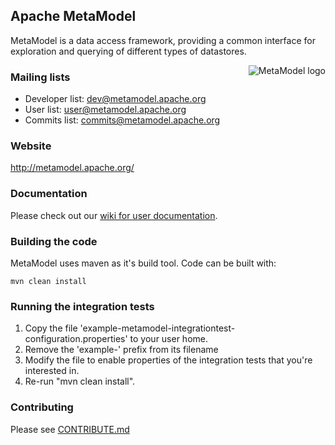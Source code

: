 ## Apache MetaModel

MetaModel is a data access framework, providing a common interface for exploration and querying of different types of datastores.

<div>
<img src="http://metamodel.apache.org/img/logo.png" style="float: right; margin-left: 20px;" alt="MetaModel logo" />
</div>

### Mailing lists

 * Developer list:  dev@metamodel.apache.org
 * User list:  user@metamodel.apache.org
 * Commits list:    commits@metamodel.apache.org

### Website

http://metamodel.apache.org/

### Documentation

Please check out our [wiki for user documentation](https://cwiki.apache.org/confluence/display/METAMODEL).

### Building the code

MetaModel uses maven as it's build tool. Code can be built with:

```
mvn clean install
```

### Running the integration tests

 1. Copy the file 'example-metamodel-integrationtest-configuration.properties' to your user home.
 2. Remove the 'example-' prefix from its filename
 3. Modify the file to enable properties of the integration tests that you're interested in.
 4. Re-run "mvn clean install".

### Contributing

Please see [CONTRIBUTE.md](CONTRIBUTE.md)